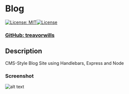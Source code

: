 # Blog
  [![License: MIT](https://img.shields.io/badge/License-MIT-yellow.svg)](https://opensource.org/licenses/MIT)[![License](https://img.shields.io/badge/License-Apache_2.0-blue.svg)](https://opensource.org/licenses/Apache-2.0)
### [ GitHub: treavorwills ]( https://github.com/treavorwills )
## Description
CMS-Style Blog Site using Handlebars, Express and Node



### Screenshot
![alt text](../assets/images/screenshot.png)

